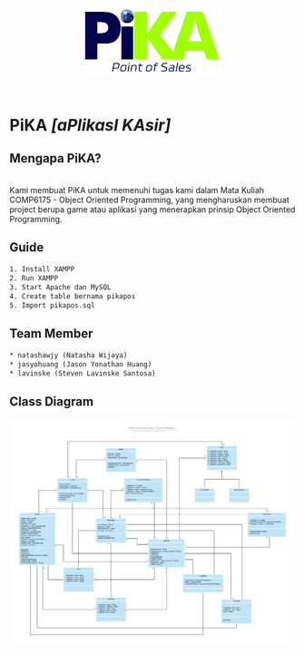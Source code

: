 <p align="center">
  <img width="245.5" height="auto" src="Pika_POS.png">
</p>
<br/>

# PiKA <i>[aPlikasI KAsir]</i>

## Mengapa PiKA?
<br/>
Kami membuat PiKA untuk memenuhi tugas kami dalam Mata Kuliah COMP6175 - Object Oriented Programming, yang mengharuskan membuat project berupa game atau aplikasi yang menerapkan prinsip Object Oriented Programming.

## Guide
	1. Install XAMPP
	2. Run XAMPP
	3. Start Apache dan MySQL
	4. Create table bernama pikapos
	5. Import pikapos.sql

## Team Member
	* natashawjy (Natasha Wijaya)
	* jasyohuang (Jason Yonathan Huang)
	* lavinske (Steven Lavinske Santosa)

## Class Diagram
![Class Diagram](ClassDiagram-PiKA.png)
